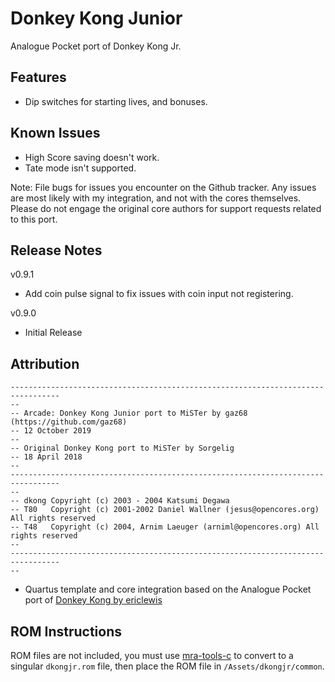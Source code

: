 # Donkey Kong Junior

Analogue Pocket port of Donkey Kong Jr.

## Features

* Dip switches for starting lives, and bonuses.

## Known Issues

* High Score saving doesn't work.
* Tate mode isn't supported.

Note:  File bugs for issues you encounter on the Github tracker.  Any issues are most likely with my integration, and not with the cores themselves.  Please do not engage the original core authors for support requests related to this port.

## Release Notes
v0.9.1
* Add coin pulse signal to fix issues with coin input not registering.

v0.9.0
* Initial Release

## Attribution

```
---------------------------------------------------------------------------------
-- 
-- Arcade: Donkey Kong Junior port to MiSTer by gaz68 (https://github.com/gaz68)
-- 12 October 2019
-- 
-- Original Donkey Kong port to MiSTer by Sorgelig
-- 18 April 2018
-- 
---------------------------------------------------------------------------------
-- 
-- dkong Copyright (c) 2003 - 2004 Katsumi Degawa
-- T80   Copyright (c) 2001-2002 Daniel Wallner (jesus@opencores.org) All rights reserved
-- T48   Copyright (c) 2004, Arnim Laeuger (arniml@opencores.org) All rights reserved
-- 
---------------------------------------------------------------------------------
-- 
```

-  Quartus template and core integration based on the Analogue Pocket port of [Donkey Kong by ericlewis](https://github.com/ericlewis/openFPGA-DonkeyKong)

## ROM Instructions

ROM files are not included, you must use [mra-tools-c](https://github.com/sebdel/mra-tools-c/) to convert to a singular `dkongjr.rom` file, then place the ROM file in `/Assets/dkongjr/common`.
